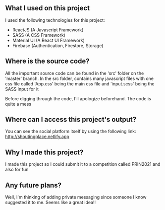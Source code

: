 ## What I used on this project
I used the following technologies for this project:

- ReactJS (A Javascript Framework)
- SASS (A CSS Framework)
- Material UI (A React UI Framework)
- Firebase (Authentication, Firestore, Storage)


## Where is the source code?

All the important source code can be found in the 'src' folder on the 'master' branch.
In the src folder, contains many javascript files with one css file called 'App.css' being the main css file and 'input.scss' being the SASS input for it

Before digging through the code, I'll apologize beforehand. The code is quite a mess


## Where can I access this project's output?

You can see the social platform itself by using the following link: http://shoutingplace.netlify.app


## Why I made this project?

I made this project so I could submit it to a competition called PRIN2021 and also for fun


## Any future plans?

Well, I'm thinking of adding private messaging since someone I know suggested it to me. Seems like a great idea!!
